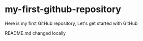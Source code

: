 # my-first-github-repository
Here is my first GitHub repository, Let's get started with GitHub

README.md changed locally
